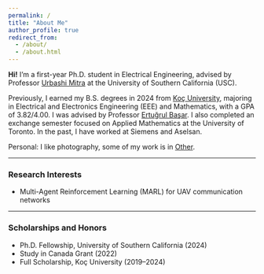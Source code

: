 ```yaml
---
permalink: /
title: "About Me"
author_profile: true
redirect_from: 
  - /about/
  - /about.html
---
```


**Hi!** I’m a first-year Ph.D. student in Electrical Engineering, advised by Professor [Urbashi Mitra](https://viterbi.usc.edu/directory/faculty/Mitra/Urbashi) at the University of Southern California (USC).

Previously, I earned my B.S. degrees in 2024 from [Koç University](https://www.ku.edu.tr/en/), majoring in Electrical and Electronics Engineering (EEE) and Mathematics, with a GPA of 3.82/4.00. I was advised by Professor [Ertuğrul Başar](https://www.tuni.fi/en/people/ertugrul-basar). I also completed an exchange semester focused on Applied Mathematics at the University of Toronto. In the past, I have worked at Siemens and Aselsan.

Personal: I like photography, some of my work is in [Other](https://menevser.github.io/other/).

---

### Research Interests

- Multi-Agent Reinforcement Learning (MARL) for UAV communication networks   


---

### Scholarships and Honors

- Ph.D. Fellowship, University of Southern California (2024)  
- Study in Canada Grant (2022)  
- Full Scholarship, Koç University (2019–2024)  

